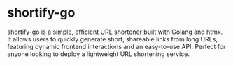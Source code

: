 # shortify-go
shortify-go is a simple, efficient URL shortener built with Golang and htmx. It allows users to quickly generate short, shareable links from long URLs, featuring dynamic frontend interactions and an easy-to-use API. Perfect for anyone looking to deploy a lightweight URL shortening service.
